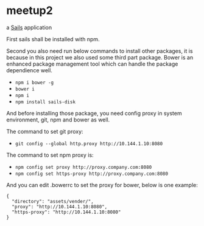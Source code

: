 # meetup2

a [Sails](http://sailsjs.org) application

First sails shall be installed with npm.

Second you also need run below commands to install other packages, it is because in this project we also used some third part package. Bower is an enhanced package
management tool which can handle the package dependience well. 

- `npm i bower -g`
- `bower i`
- `npm i`
- `npm install sails-disk`

And before installing those package, you need config proxy in system environment, git, npm and bower as well.

The command to set git proxy:

- `git config --global http.proxy http://10.144.1.10:8080`

The command to set npm proxy is:

- `npm config set proxy http://proxy.company.com:8080`
- `npm config set https-proxy http://proxy.company.com:8080`

And you can edit .bowerrc to set the proxy for bower, below is one example:

```
{
  "directory": "assets/vender/",
  "proxy": "http://10.144.1.10:8080",
  "https-proxy": "http://10.144.1.10:8080"
}
```